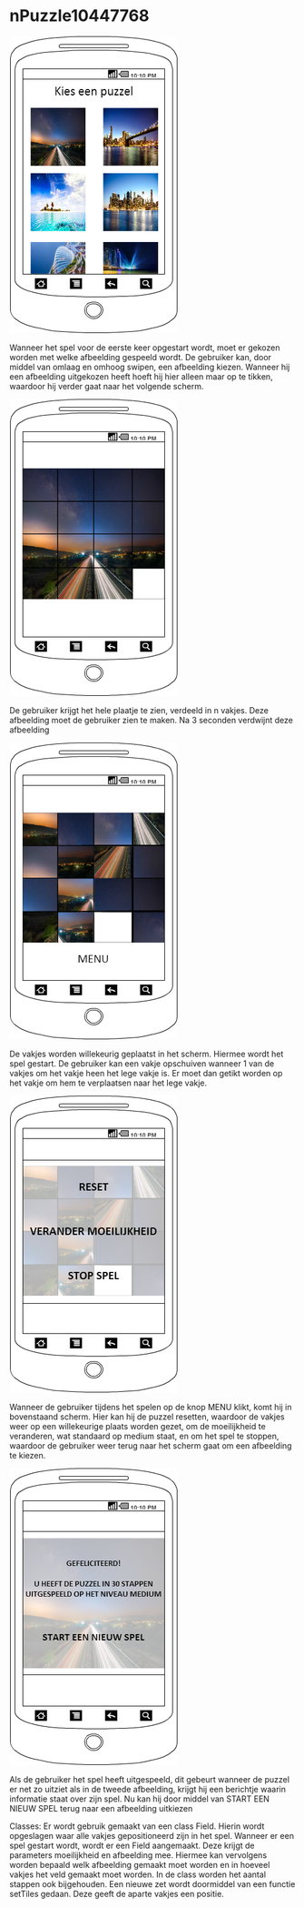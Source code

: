 nPuzzle10447768
===============
![My image](https://raw.githubusercontent.com/MarcSelles/nPuzzle10447768/master/nPuzzle%20readme/Kies%20afbeelding.png)

Wanneer het spel voor de eerste keer opgestart wordt, moet er gekozen worden met welke afbeelding gespeeld wordt.
De gebruiker kan, door middel van omlaag en omhoog swipen, een afbeelding kiezen. Wanneer hij een afbeelding uitgekozen heeft hoeft hij hier alleen maar op te tikken, waardoor hij verder gaat naar het volgende scherm.

![My image](https://raw.githubusercontent.com/MarcSelles/nPuzzle10447768/master/nPuzzle%20readme/Begin%20scherm%20spel.png)

De gebruiker krijgt het hele plaatje te zien, verdeeld in n vakjes. Deze afbeelding moet de gebruiker zien te maken. Na 3 seconden verdwijnt deze afbeelding

![My image](https://raw.githubusercontent.com/MarcSelles/nPuzzle10447768/master/nPuzzle%20readme/spel%20random.png)

De vakjes worden willekeurig geplaatst in het scherm. Hiermee wordt het spel gestart. De gebruiker kan een vakje opschuiven wanneer 1 van de vakjes om het vakje heen het lege vakje is. Er moet dan getikt worden op het vakje om hem te verplaatsen naar het lege vakje.

![My image](https://raw.githubusercontent.com/MarcSelles/nPuzzle10447768/master/nPuzzle%20readme/Menu.png)

Wanneer de gebruiker tijdens het spelen op de knop MENU klikt, komt hij in bovenstaand scherm. Hier kan hij de puzzel resetten, waardoor de vakjes weer op een willekeurige plaats worden gezet, om de moeilijkheid te veranderen, wat standaard op medium staat, en om het spel te stoppen, waardoor de gebruiker weer terug naar het scherm gaat om een afbeelding te kiezen.

![My image](https://raw.githubusercontent.com/MarcSelles/nPuzzle10447768/master/nPuzzle%20readme/Uitgespeeld.png)

Als de gebruiker het spel heeft uitgespeeld, dit gebeurt wanneer de puzzel er net zo uitziet als in de tweede afbeelding, krijgt hij een berichtje waarin informatie staat over zijn spel. Nu kan hij door middel van START EEN NIEUW SPEL terug naar een afbeelding uitkiezen

Classes:
Er wordt gebruik gemaakt van een class Field. Hierin wordt opgeslagen waar alle vakjes gepositioneerd zijn in het spel. Wanneer er een spel gestart wordt, wordt er een Field aangemaakt. Deze krijgt de parameters moeilijkheid en afbeelding mee. Hiermee kan vervolgens worden bepaald welk afbeelding gemaakt moet worden en in hoeveel vakjes het veld gemaakt moet worden. In de class worden het aantal stappen ook bijgehouden.
Een nieuwe zet wordt doormiddel van een functie setTiles gedaan. Deze geeft de aparte vakjes een positie.
